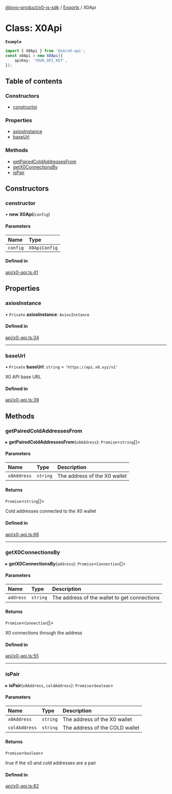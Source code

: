 [@lovo-product/x0-js-sdk](../README.md) / [Exports](../modules.md) / X0Api

# Class: X0Api

**`Example`**

```typescript
import { X0Api } from '@x0/x0-api';
const x0Api = new X0Api({
    apiKey: 'YOUR_API_KEY',
});
```

## Table of contents

### Constructors

- [constructor](X0Api.md#constructor)

### Properties

- [axiosInstance](X0Api.md#axiosinstance)
- [baseUrl](X0Api.md#baseurl)

### Methods

- [getPairedColdAddressesFrom](X0Api.md#getpairedcoldaddressesfrom)
- [getX0ConnectionsBy](X0Api.md#getx0connectionsby)
- [isPair](X0Api.md#ispair)

## Constructors

### constructor

• **new X0Api**(`config`)

#### Parameters

| Name | Type |
| :------ | :------ |
| `config` | `X0ApiConfig` |

#### Defined in

[api/x0-api.ts:41](https://github.com/LOVO-product/x0-js-sdk/blob/b225294/src/api/x0-api.ts#L41)

## Properties

### axiosInstance

• `Private` **axiosInstance**: `AxiosInstance`

#### Defined in

[api/x0-api.ts:34](https://github.com/LOVO-product/x0-js-sdk/blob/b225294/src/api/x0-api.ts#L34)

___

### baseUrl

• `Private` **baseUrl**: `string` = `'https://api.x0.xyz/v1'`

X0 API base URL

#### Defined in

[api/x0-api.ts:39](https://github.com/LOVO-product/x0-js-sdk/blob/b225294/src/api/x0-api.ts#L39)

## Methods

### getPairedColdAddressesFrom

▸ **getPairedColdAddressesFrom**(`x0Address`): `Promise`<`string`[]\>

#### Parameters

| Name | Type | Description |
| :------ | :------ | :------ |
| `x0Address` | `string` | The address of the X0 wallet |

#### Returns

`Promise`<`string`[]\>

Cold addresses connected to the X0 wallet

#### Defined in

[api/x0-api.ts:66](https://github.com/LOVO-product/x0-js-sdk/blob/b225294/src/api/x0-api.ts#L66)

___

### getX0ConnectionsBy

▸ **getX0ConnectionsBy**(`address`): `Promise`<`Connection`[]\>

#### Parameters

| Name | Type | Description |
| :------ | :------ | :------ |
| `address` | `string` | The address of the wallet to get connections |

#### Returns

`Promise`<`Connection`[]\>

X0 connections through the address

#### Defined in

[api/x0-api.ts:55](https://github.com/LOVO-product/x0-js-sdk/blob/b225294/src/api/x0-api.ts#L55)

___

### isPair

▸ **isPair**(`x0Address`, `coldAddress`): `Promise`<`boolean`\>

#### Parameters

| Name | Type | Description |
| :------ | :------ | :------ |
| `x0Address` | `string` | The address of the X0 wallet |
| `coldAddress` | `string` | The address of the COLD wallet |

#### Returns

`Promise`<`boolean`\>

true if the x0 and cold addresses are a pair

#### Defined in

[api/x0-api.ts:82](https://github.com/LOVO-product/x0-js-sdk/blob/b225294/src/api/x0-api.ts#L82)
